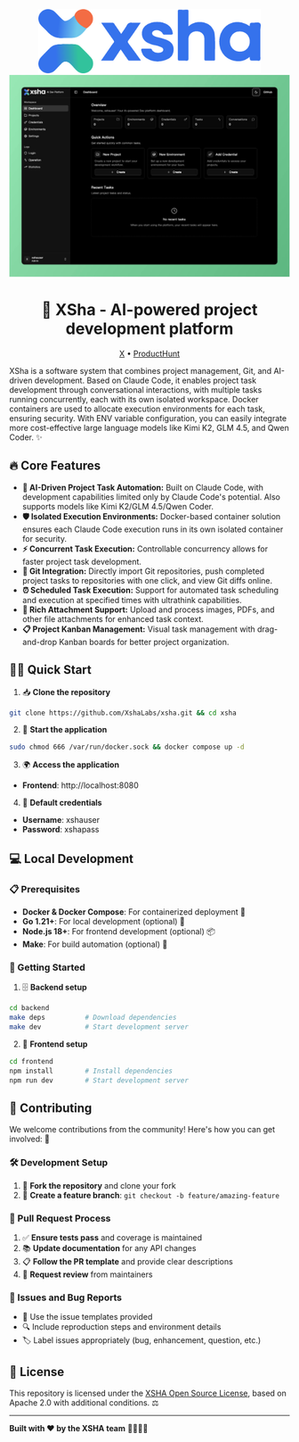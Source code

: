 <div align="center">

<img src="assets/logo.png" width="400"/>

<img src="assets/preview_20250814.png" width="800"/>

# 🚀 XSha - AI-powered project development platform

[X](https://x.com/0xTYZ) • [ProductHunt](https://www.producthunt.com/products/xsha)

</div>

XSha is a software system that combines project management, Git, and AI-driven development. Based on Claude Code, it enables project task development through conversational interactions, with multiple tasks running concurrently, each with its own isolated workspace. Docker containers are used to allocate execution environments for each task, ensuring security. With ENV variable configuration, you can easily integrate more cost-effective large language models like Kimi K2, GLM 4.5, and Qwen Coder. ✨

## 🔥 Core Features

- **🧠 AI-Driven Project Task Automation:** Built on Claude Code, with development capabilities limited only by Claude Code's potential. Also supports models like Kimi K2/GLM 4.5/Qwen Coder.
- **🛡️ Isolated Execution Environments:** Docker-based container solution ensures each Claude Code execution runs in its own isolated container for security.
- **⚡ Concurrent Task Execution:** Controllable concurrency allows for faster project task development.
- **🔄 Git Integration:** Directly import Git repositories, push completed project tasks to repositories with one click, and view Git diffs online.
- **⏰ Scheduled Task Execution:** Support for automated task scheduling and execution at specified times with ultrathink capabilities.
- **📎 Rich Attachment Support:** Upload and process images, PDFs, and other file attachments for enhanced task context.
- **📋 Project Kanban Management:** Visual task management with drag-and-drop Kanban boards for better project organization.

## 🏃‍♂️ Quick Start

1. 📥 **Clone the repository**

```bash
git clone https://github.com/XshaLabs/xsha.git && cd xsha
```

2. 🚀 **Start the application**

```bash
sudo chmod 666 /var/run/docker.sock && docker compose up -d
```

3. 🌍 **Access the application**

- **Frontend**: http://localhost:8080

4. 🔑 **Default credentials**

- **Username**: xshauser
- **Password**: xshapass

## 💻 Local Development

### 📋 Prerequisites

- **Docker & Docker Compose**: For containerized deployment 🐳
- **Go 1.21+**: For local development (optional) 🐹
- **Node.js 18+**: For frontend development (optional) 📦
- **Make**: For build automation (optional) 🔨

### 🚀 Getting Started

1. 🗄️ **Backend setup**

```bash
cd backend
make deps          # Download dependencies
make dev           # Start development server
```

2. 🎨 **Frontend setup**

```bash
cd frontend
npm install        # Install dependencies
npm run dev        # Start development server
```

## 🤝 Contributing

We welcome contributions from the community! Here's how you can get involved: 🎉

### 🛠️ Development Setup

1. 🍴 **Fork the repository** and clone your fork
2. 🌿 **Create a feature branch**: `git checkout -b feature/amazing-feature`

### 📝 Pull Request Process

1. ✅ **Ensure tests pass** and coverage is maintained
2. 📚 **Update documentation** for any API changes
3. 📋 **Follow the PR template** and provide clear descriptions
4. 👀 **Request review** from maintainers

### 🐛 Issues and Bug Reports

- 📄 Use the issue templates provided
- 🔍 Include reproduction steps and environment details
- 🏷️ Label issues appropriately (bug, enhancement, question, etc.)

## 📄 License

This repository is licensed under the [XSHA Open Source License](LICENSE), based on Apache 2.0 with additional conditions. ⚖️

---

**Built with ❤️ by the XSHA team** 👨‍💻👩‍💻
